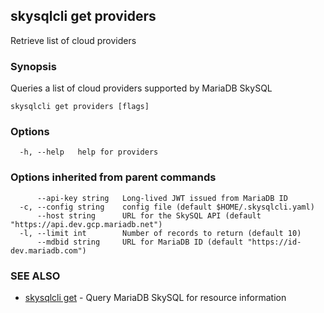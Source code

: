 ## skysqlcli get providers

Retrieve list of cloud providers

### Synopsis

Queries a list of cloud providers supported by MariaDB SkySQL

```
skysqlcli get providers [flags]
```

### Options

```
  -h, --help   help for providers
```

### Options inherited from parent commands

```
      --api-key string   Long-lived JWT issued from MariaDB ID
  -c, --config string    config file (default $HOME/.skysqlcli.yaml)
      --host string      URL for the SkySQL API (default "https://api.dev.gcp.mariadb.net")
  -l, --limit int        Number of records to return (default 10)
      --mdbid string     URL for MariaDB ID (default "https://id-dev.mariadb.com")
```

### SEE ALSO

* [skysqlcli get](skysqlcli_get.md)	 - Query MariaDB SkySQL for resource information

